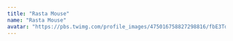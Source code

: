 ```yaml
---
title: "Rasta Mouse"
name: "Rasta Mouse"
avatar: "https://pbs.twimg.com/profile_images/475016758827298816/fbE3Td6S_400x400.jpeg"
---
```

<a target="_blank" href="https://twitter.com/@_RastaMouse"><i class="fab fa-twitter fa-3x" style="padding-right: 20px"></i></a>
<a target="_blank" href="https://github.com/rasta-mouse"><i class="fab fa-github fa-3x"></i></a>
